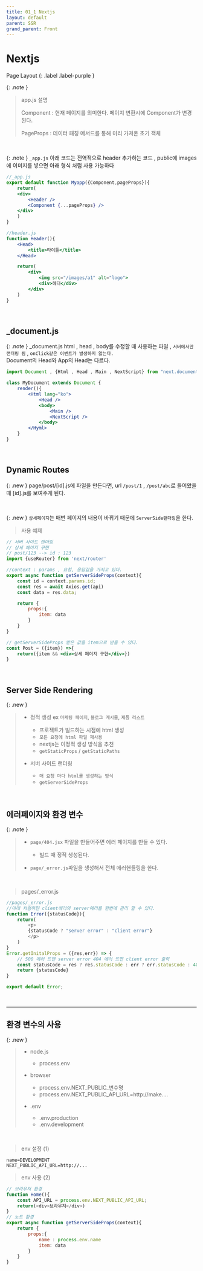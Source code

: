 ```yaml
---
title: 01_1 Nextjs
layout: default
parent: SSR
grand_parent: Front
---
```



# Nextjs

Page Layout
{: .label .label-purple }

{: .note }
> app.js 설명
>
> Component : 현재 페이지를 의미한다. 페이지 변환시에 Component가 변경된다.
>
> PageProps : 데이터 패칭 메서드를 통해 미리 가져온 초기 객체

<br />

{: .note }
`_app.js` 아래 코드는 전역적으로 header 추가하는 코드 , public에 images에 이미지를 넣으면 아래 형식 처럼 사용 가능하다

```jsx
//_app.js
export default function Myapp({Component,pageProps}){
    return( 
    <div>
        <Header />
        <Component {...pageProps} />
    </div>
    )
}

//header.js
function Header(){
    <Head>
        <title>타이틀</title>
    </Head>

    return(
        <div>
            <img src="/images/a1" alt="logo">
            <div>헤더</div>
        </div>
    )
}
```

<br />

## _document.js

{: .note }
_document.js html , head , body를 수정할 때 사용하는 파일 , `서버에서만 랜더링 됨` , `onClick같은 이벤트가 발생하지 않는다.` <br /> Document의 Head와 App의 Head는 다르다.

```jsx
import Document , {Html , Head , Main , NextScript} from "next.document"

class MyDocument extends Document {
    render(){
        <Html lang="ko">
            <Head />
            <body>
                <Main />
                <NextScript />
            </body>
        </Hyml>
    }
}

```

<br />

## Dynamic Routes

{: .new } 
page/post/[id].js에 파일을 만든다면, url `/post/1` , `/post/abc`로 들어왔을때 [id].js를 보여주게 된다.

<br />

{: .new } 
`상세페이지`는 매번 페이지의 내용이 바뀌기 때문에 `ServerSide랜더링`을 한다.

> 사용 예제

```jsx
// 서버 사이드 랜더링
// 상세 페이지 구현
// post/123 --> id : 123
import {useRouter} from 'next/router'

//context : params , 요청, 응답값을 가지고 있다.
export async function getServerSideProps(context){
    const id = context.params.id;
    const res = await Axios.get(api)
    const data = res.data;

    return {
        props:{
            item: data
        }
    }
}

// getServerSideProps 받은 값을 item으로 받을 수 있다.
const Post = ({item}) =>{
    return({item && <div>상세 페이지 구현</div>})
}
```

<br />

## Server Side Rendering 

{: .new } 
> - 정적 생성 ex `마케팅 페이지`, `블로그 게시물`, `제품 리스트`
>   - 프로젝트가 빌드하는 시점에 html 생성
>   - `모든 요청에 html 파일 재사용`
>   - nextjs는 이정적 생성 방식을 추천
>   - `getStaticProps` / `getStaticPaths`
>
> - 서버 사이드 랜더링
>   - `매 요청 마다 html를 생성하는 방식`
>   - `getServerSideProps`


<br />

## 에러페이지와 환경 변수

{: .note }
> - `page/404.jsx` 파일을 만들어주면 에러 페이지를 만들 수 있다.
>   - 빌드 때 정적 생성된다.
>
> - `page/_error.js`파일을 생성해서 전체 에러핸들링을 한다.

<br />

> pages/_error.js

```js
//pages/_error.js
//아래 처럼하먄 client에러와 server에러를 한번에 관리 할 수 있다.
function Error({statusCode}){
    return(
        <p>
        {statusCode ? "server error" : "client error"}
        </p>
    )
}
Error.getInitalProps = ({res,err}) => {
    // 500 에러 뜨면 server error 404 에러 뜨면 client error 출력
    const statusCode = res ? res.statusCode : err ? err.statusCode : 404;
    return {statusCode}
}

export default Error;
```


<br />

---

## 환경 변수의 사용

{: .new }
> - node.js
>   - process.env
>
> - browser
>   - process.env.NEXT_PUBLIC_변수명
>   - process.env.NEXT_PUBLIC_API_URL=http://make....
>
> - .env
>   - .env.production
>   - .env.development


<br />

> env 설정 (1)

```env
name=DEVELOPMENT
NEXT_PUBLIC_API_URL=http://...
```

> env 사용 (2)

```js
// 브라우저 환경
function Home(){
    const API_URL = process.env.NEXT_PUBLIC_API_URL;
    return(<div>브라우저</div>)
}
// 노드 환경
export async function getServerSideProps(context){
    return {
        props:{
            name : process.env.name
            item: data
        }
    }
}
```
